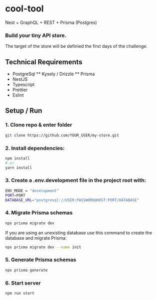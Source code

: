 # cool-tool

Nest + GraphQL + REST + Prisma (Postgres)

### Build your tiny API store.

The target of the store will be definied the first days of the challenge.

## Technical Requirements

* PostgreSql
  ** Kysely / Drizzle
  ** Prisma
* NestJS
* Typescript
* Prettier
* Eslint

## Setup / Run

### 1. Clone repo & enter folder
```bash
git clone https://github.com/YOUR_USER/my-store.git
```

### 2. Install dependencies:

```bash
npm install
# or
yarn install
```

### 3. Create a .env.development file in the project root with:

```bash
ENV_MODE = "development"
PORT=PORT
DATABASE_URL="postgresql://USER:PASSWORD@HOST:PORT/DATABASE"

```

### 4. Migrate Prisma schemas

```bash
npx prisma migrate dev
```

If you are using an unexisting database use this command to create the database and migrate Prisma:

```bash
npx prisma migrate dev --name init
```

### 5. Generate Prisma schemas

```bash
npx prisma generate
```

### 6. Start server

```bash
npm run start
```
